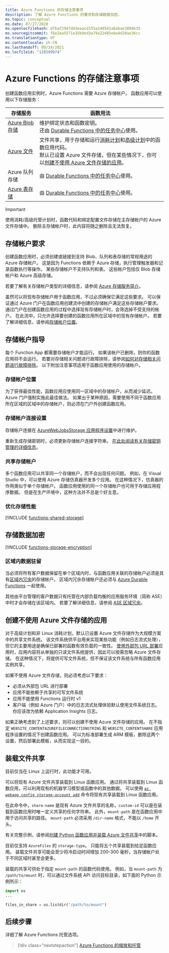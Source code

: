 ```yaml
---
title: Azure Functions 的存储注意事项
description: 了解 Azure Functions 的要求和存储数据加密。
ms.topic: conceptual
ms.date: 07/27/2020
ms.openlocfilehash: dfbaf2947dd3eaacd155a240541a6abae3894b35
ms.sourcegitcommit: f6e2ea5571e35b9ed3a79a22485eba4d20ae36cc
ms.translationtype: HT
ms.contentlocale: zh-CN
ms.lasthandoff: 09/24/2021
ms.locfileid: "128599974"
---
```

# <a name="storage-considerations-for-azure-functions"></a>Azure Functions 的存储注意事项

创建函数应用实例时，Azure Functions 需要 Azure 存储帐户。 函数应用可以使用以下存储服务：


|存储服务  | 函数用法  |
|---------|---------|
| [Azure Blob 存储](../storage/blobs/storage-blobs-introduction.md)     | 维护绑定状态和函数密钥。  <br/>还由 [Durable Functions 中的任务中心](durable/durable-functions-task-hubs.md)使用。 |
| [Azure 文件](../storage/files/storage-files-introduction.md)  | 文件共享，用于存储和运行[消耗计划](consumption-plan.md)和[高级计划](functions-premium-plan.md)中的函数应用代码。 <br/>默认已设置 Azure 文件存储，但在某些情况下，你可以[创建不使用 Azure 文件存储的应用](#create-an-app-without-azure-files)。 |
| Azure 队列存储     | 由 [Durable Functions 中的任务中心](durable/durable-functions-task-hubs.md)使用。   |
| [Azure 表存储](../storage/tables/table-storage-overview.md)  |  由 [Durable Functions 中的任务中心](durable/durable-functions-task-hubs.md)使用。       |

> [!IMPORTANT]
> 使用消耗/高级托管计划时，函数代码和绑定配置文件存储在主存储帐户的 Azure 文件存储中。 删除主存储帐户时，此内容将随之删除且无法恢复。

## <a name="storage-account-requirements"></a>存储帐户要求

创建函数应用时，必须创建或链接到支持 Blob、队列和表存储的常规用途的 Azure 存储帐户。 这是因为 Functions 依赖于 Azure 存储，执行管理触发器和记录函数执行等操作。 某些存储帐户不支持队列和表。 这些帐户包括仅 Blob 存储帐户和 Azure 高级存储。

若要了解有关存储帐户类型的详细信息，请参阅 [Azure 存储服务简介](../storage/common/storage-introduction.md#core-storage-services)。 

虽然可以将现有存储帐户用于函数应用，不过必须确保它满足这些要求。 可以保证通过 Azure 门户在函数应用创建流中创建的存储帐户满足这些存储帐户要求。 通过门户在创建函数应用的过程中选择现有存储帐户时，会筛选掉不受支持的帐户。 在此流中，只允许选择要创建的函数应用所在区域中的现有存储帐户。 若要了解详细信息，请参阅[存储帐户位置](#storage-account-location)。

<!-- JH: Does using a Premium Storage account improve perf? -->

## <a name="storage-account-guidance"></a>存储帐户指导

每个 Function App 都需要存储帐户才能运行。 如果该帐户已删除，则你的函数应用将不会运行。 若要对存储相关问题进行故障排除，请参阅[如何对存储相关问题进行故障排除](functions-recover-storage-account.md)。 以下附加注意事项适用于函数应用使用的存储帐户。

### <a name="storage-account-location"></a>存储帐户位置

为了获得最佳性能，函数应用应使用同一区域中的存储帐户，从而减少延迟。 Azure 门户强制实施此最佳做法。 如果出于某种原因，需要使用不同于函数应用所在区域的区域中的存储帐户，则必须在门户外创建函数应用。 

### <a name="storage-account-connection-setting"></a>存储帐户连接设置

存储帐户连接在 [AzureWebJobsStorage 应用程序设置](./functions-app-settings.md#azurewebjobsstorage)中进行维护。 

重新生成存储密钥时，必须更新存储帐户连接字符串。 [在此处阅读有关存储密钥管理的详细信息](../storage/common/storage-account-create.md)。

### <a name="shared-storage-accounts"></a>共享存储帐户

多个函数应用可以共享同一个存储帐户，而不会出现任何问题。 例如，在 Visual Studio 中，可以使用 Azure 存储仿真器开发多个应用。 在这种情况下，仿真器的作用类似于单个存储帐户。 函数应用使用的同一个存储帐户也可用于存储应用程序数据。 但是在生产环境中，这种方法并不总是个好主意。

### <a name="optimize-storage-performance"></a>优化存储性能

[!INCLUDE [functions-shared-storage](../../includes/functions-shared-storage.md)]

## <a name="storage-data-encryption"></a>存储数据加密

[!INCLUDE [functions-storage-encryption](../../includes/functions-storage-encryption.md)]

### <a name="in-region-data-residency"></a>区域内数据驻留

当必须将所有客户数据保留在单个区域内时，与函数应用关联的存储帐户必须是具有[区域内冗余](../storage/common/storage-redundancy.md)的存储帐户。 区域内冗余存储帐户还必须与 [Azure Durable Functions](./durable/durable-functions-perf-and-scale.md#storage-account-selection) 一起使用。

其他由平台管理的客户数据只有托管在内部负载均衡的应用服务环境（简称 ASE）中时才会存储在该区域内。 若要了解详细信息，请参阅 [ASE 区域冗余](../app-service/environment/zone-redundancy.md#in-region-data-residency)。

## <a name="create-an-app-without-azure-files"></a>创建不使用 Azure 文件存储的应用

对于高级计划和非 Linux 消耗计划，默认已设置 Azure 文件存储作为大规模方案中的共享文件系统。 该文件系统供平台用来实现某些功能（例如日志流式处理），但它的主要用途是确保已部署的函数有效负载的一致性。 [使用外部包 URL 部署](./run-functions-from-deployment-package.md)应用时，应用内容将从单独的只读文件系统提供，因此可以按需忽略 Azure 文件存储。 在这种情况下，将提供可写文件系统，但不保证该文件系统与所有函数应用实例共享。

如果不使用 Azure 文件存储，则必须考虑以下要求：

* 必须从外部包 URL 进行部署
* 应用不能依赖于共享的可写文件系统
* 应用不能使用 Functions 运行时 v1
* 客户端（例如 Azure 门户）中的日志流式处理体验默认使用文件系统日志。 你应该改为依赖 Application Insights 日志。

如果正确考虑到了上述要求，则可以创建不使用 Azure 文件存储的应用。 在不指定 `WEBSITE_CONTENTAZUREFILECONNECTIONSTRING` 和 `WEBSITE_CONTENTSHARE` 应用程序设置的情况下创建函数应用。 可以为标准部署生成 ARM 模板，删除这两个设置，然后部署此模板，从而实现这一目的。 

## <a name="mount-file-shares"></a>装载文件共享

目前仅当在 Linux 上运行时，此功能才可用。 

可以将现有 Azure 文件共享装载到 Linux 函数应用。 通过将共享装载到 Linux 函数应用，可以利用现有的机器学习模型或函数中的其他数据。 可以使用 [`az webapp config storage-account add`](/cli/azure/webapp/config/storage-account#az_webapp_config_storage_account_add) 命令将现有共享装载到 Linux 函数应用。 

在此命令中，`share-name` 是现有 Azure 文件共享的名称，`custom-id` 可以是在装载到函数应用时唯一定义共享的任何字符串。 此外，`mount-path` 是在函数应用中用于访问共享的路径。 `mount-path` 必须采用 `/dir-name` 格式，不能以 `/home` 开头。

有关完整示例，请参阅[创建 Python 函数应用并装载 Azure 文件共享](scripts/functions-cli-mount-files-storage-linux.md)中的脚本。 

目前仅支持 `AzureFiles` 的 `storage-type`。 只能将五个共享装载到给定函数应用。 装载文件共享可能会至少将冷启动时间增加 200-300 毫秒，当存储帐户处于不同区域时甚至会更多。

装载的共享可供处于指定 `mount-path` 的函数代码使用。 例如，当 `mount-path` 为 `/path/to/mount` 时，可以通过文件系统 API 访问目标目录，如下面的 Python 示例所示：

```python
import os
...

files_in_share = os.listdir("/path/to/mount")
```

## <a name="next-steps"></a>后续步骤

详细了解 Azure Functions 托管选项。

> [!div class="nextstepaction"]
> [Azure Functions 的缩放和托管](functions-scale.md)
